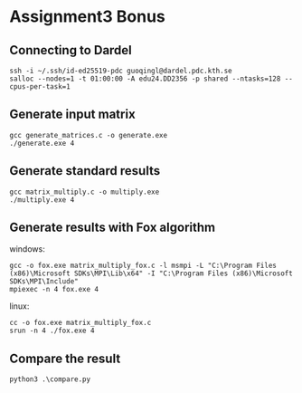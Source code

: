 # Assignment3 Bonus



## Connecting to Dardel
```shell
ssh -i ~/.ssh/id-ed25519-pdc guoqingl@dardel.pdc.kth.se
salloc --nodes=1 -t 01:00:00 -A edu24.DD2356 -p shared --ntasks=128 --cpus-per-task=1
```


## Generate input matrix

```shell
gcc generate_matrices.c -o generate.exe
./generate.exe 4    
```

## Generate standard results

```shell
gcc matrix_multiply.c -o multiply.exe
./multiply.exe 4
```

## Generate results with Fox algorithm
windows:
```shell
gcc -o fox.exe matrix_multiply_fox.c -l msmpi -L "C:\Program Files (x86)\Microsoft SDKs\MPI\Lib\x64" -I "C:\Program Files (x86)\Microsoft SDKs\MPI\Include"
mpiexec -n 4 fox.exe 4
```

linux:
```
cc -o fox.exe matrix_multiply_fox.c
srun -n 4 ./fox.exe 4 
```

## Compare the result
```shell
python3 .\compare.py
```


